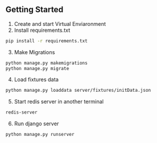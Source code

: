 ## Getting Started

1) Create and start Virtual Enviaronment
2) Install requirements.txt

```bash
pip install -r requirements.txt
```

3) Make Migrations
```bash
python manage.py makemigrations
python manage.py migrate
```
4) Load fixtures data
```bash
python manage.py loaddata server/fixtures/initData.json
```
5) Start redis server in another terminal
```bash
redis-server
```
6) Run django server
```bash
python manage.py runserver
```
